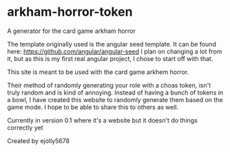 # arkham-horror-token
 A generator for the card game arkham horror

The template originally used is the angular seed template.
It can be found here: https://github.com/angular/angular-seed
I plan on changing a lot from it, but as this is my first real angular project,
I chose to start off with that.

This site is meant to be used with the card game arkhem horror.

Their method of randomly generating your role with a choas token, isn't
truly random and is kind of annoying. Instead of having a bunch of tokens
in a bowl, I have created this website to randomly generate them based on the
game mode. I hope to be able to share this to others as well.

Currently in version 0.1 where it's a website but it doesn't do things correctly
yet


Created by ejolly5678
